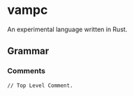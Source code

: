 # vampc

An experimental language written in Rust.

## Grammar

### Comments

```txt
// Top Level Comment.
```
